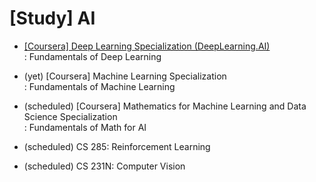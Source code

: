 # [Study] AI 
- [[Coursera] Deep Learning Specialization (DeepLearning.AI)](https://github.com/EunByu1/AI_Study/tree/main/Deep_Learning_Specialization) <br>
  : Fundamentals of Deep Learning

- (yet) [Coursera] Machine Learning Specialization <br>
  : Fundamentals of Machine Learning

- (scheduled) [Coursera] Mathematics for Machine Learning and Data Science Specialization <br>
  : Fundamentals of Math for AI

- (scheduled) CS 285: Reinforcement Learning

- (scheduled) CS 231N: Computer Vision
